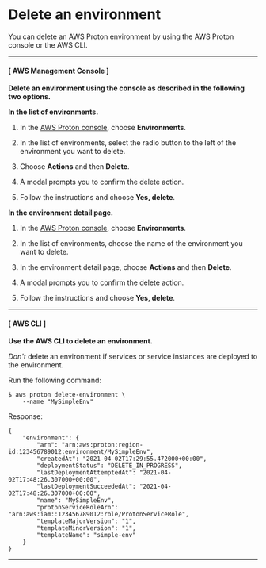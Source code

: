 # Delete an environment<a name="ag-env-delete"></a>

You can delete an AWS Proton environment by using the AWS Proton console or the AWS CLI\.

------
#### [ AWS Management Console ]

**Delete an environment using the console as described in the following two options\.**

**In the list of environments\.**

1. In the [AWS Proton console](https://console.aws.amazon.com/proton/), choose **Environments**\.

1. In the list of environments, select the radio button to the left of the environment you want to delete\.

1. Choose **Actions** and then **Delete**\.

1. A modal prompts you to confirm the delete action\.

1. Follow the instructions and choose **Yes, delete**\.

**In the environment detail page\.**

1. In the [AWS Proton console](https://console.aws.amazon.com/proton/), choose **Environments**\.

1. In the list of environments, choose the name of the environment you want to delete\.

1. In the environment detail page, choose **Actions** and then **Delete**\.

1. A modal prompts you to confirm the delete action\.

1. Follow the instructions and choose **Yes, delete**\.

------
#### [ AWS CLI ]

**Use the AWS CLI to delete an environment\.**

*Don't* delete an environment if services or service instances are deployed to the environment\.

Run the following command:

```
$ aws proton delete-environment \
    --name "MySimpleEnv"
```

Response:

```
{
    "environment": {
        "arn": "arn:aws:proton:region-id:123456789012:environment/MySimpleEnv",
        "createdAt": "2021-04-02T17:29:55.472000+00:00",
        "deploymentStatus": "DELETE_IN_PROGRESS",
        "lastDeploymentAttemptedAt": "2021-04-02T17:48:26.307000+00:00",
        "lastDeploymentSucceededAt": "2021-04-02T17:48:26.307000+00:00",
        "name": "MySimpleEnv",
        "protonServiceRoleArn": "arn:aws:iam::123456789012:role/ProtonServiceRole",
        "templateMajorVersion": "1",
        "templateMinorVersion": "1",
        "templateName": "simple-env"
    }
}
```

------